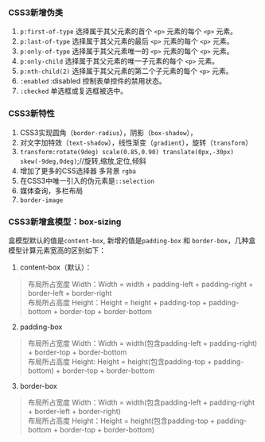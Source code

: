 ### CSS3新增伪类
1. ```p:first-of-type``` 选择属于其父元素的首个 ```<p>``` 元素的每个 ```<p>``` 元素。
2. ```p:last-of-type```  选择属于其父元素的最后 ```<p>``` 元素的每个 ```<p>``` 元素。
3. ```p:only-of-type``` 选择属于其父元素唯一的 ```<p>``` 元素的每个 ```<p>``` 元素。
4. ```p:only-child```    选择属于其父元素的唯一子元素的每个 ```<p>``` 元素。
5. ```p:nth-child(2)```  选择属于其父元素的第二个子元素的每个 ```<p>``` 元素。
6. ```:enabled```  :disabled 控制表单控件的禁用状态。
7. ```:checked```  单选框或复选框被选中。


### CSS3新特性
1. CSS3实现圆角（```border-radius```），阴影（```box-shadow```），
2. 对文字加特效（```text-shadow```），线性渐变（```gradient```），旋转（```transform```）
3. ```transform:rotate(9deg) scale(0.85,0.90) translate(0px,-30px) skew(-9deg,0deg)```;//旋转,缩放,定位,倾斜
4. 增加了更多的CSS选择器  多背景 ```rgba```
5. 在CSS3中唯一引入的伪元素是```::selection```
6. 媒体查询，多栏布局
7. ```border-image```

### CSS3新增盒模型：box-sizing
盒模型默认的值是```content-box```, 新增的值是```padding-box``` 和 ```border-box```，几种盒模型计算元素宽高的区别如下：

1. content-box（默认）：
> 布局所占宽度 Width：Width = width + padding-left + padding-right + border-left + border-right<br>
> 布局所占高度 Height：Height = height + padding-top + padding-bottom + border-top + border-bottom

2. padding-box
> 布局所占宽度 Width：Width = width(包含padding-left + padding-right) + border-top + border-bottom<br>
> 布局所占高度 Height: Height = height(包含padding-top + padding-bottom) + border-top + border-bottom

3. border-box
> 布局所占宽度 Width：Width = width(包含padding-left + padding-right + border-left + border-right)<br>
> 布局所占高度 Height：Height = height(包含padding-top + padding-bottom + border-top + border-bottom)